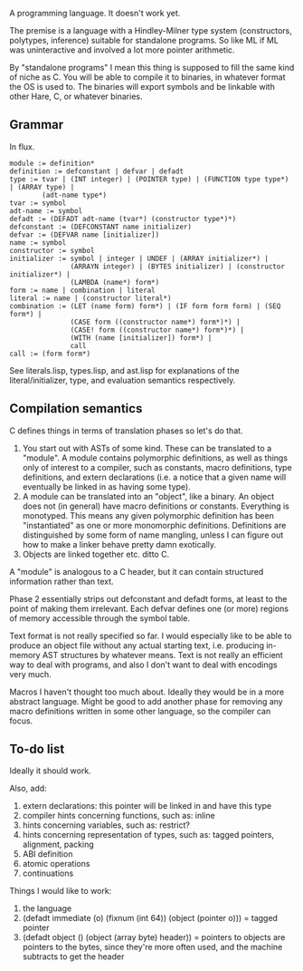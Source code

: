 A programming language. It doesn't work yet.

The premise is a language with a Hindley-Milner type system (constructors, polytypes, inference) suitable for standalone programs. So like ML if ML was uninteractive and involved a lot more pointer arithmetic.

By "standalone programs" I mean this thing is supposed to fill the same kind of niche as C. You will be able to compile it to binaries, in whatever format the OS is used to. The binaries will export symbols and be linkable with other Hare, C, or whatever binaries.

Grammar
-------

In flux.

```
module := definition*
definition := defconstant | defvar | defadt
type := tvar | (INT integer) | (POINTER type) | (FUNCTION type type*) | (ARRAY type) |
        (adt-name type*)
tvar := symbol
adt-name := symbol
defadt := (DEFADT adt-name (tvar*) (constructor type*)*)
defconstant := (DEFCONSTANT name initializer)
defvar := (DEFVAR name [initializer])
name := symbol
constructor := symbol
initializer := symbol | integer | UNDEF | (ARRAY initializer*) |
               (ARRAYN integer) | (BYTES initializer) | (constructor initializer*) |
               (LAMBDA (name*) form*)
form := name | combination | literal
literal := name | (constructor literal*)
combination := (LET (name form) form*) | (IF form form form) | (SEQ form*) |
               (CASE form ((constructor name*) form*)*) |
               (CASE! form ((constructor name*) form*)*) |
               (WITH (name [initializer]) form*) |
               call
call := (form form*)
```

See literals.lisp, types.lisp, and ast.lisp for explanations of the literal/initializer, type, and evaluation semantics respectively.

Compilation semantics
---------------------

C defines things in terms of translation phases so let's do that.

1. You start out with ASTs of some kind. These can be translated to a "module". A module contains polymorphic definitions, as well as things only of interest to a compiler, such as constants, macro definitions, type definitions, and extern declarations (i.e. a notice that a given name will eventually be linked in as having some type).
2. A module can be translated into an "object", like a binary. An object does not (in general) have macro definitions or constants. Everything is monotyped. This means any given polymorphic definition has been "instantiated" as one or more monomorphic definitions. Definitions are distinguished by some form of name mangling, unless I can figure out how to make a linker behave pretty damn exotically.
3. Objects are linked together etc. ditto C.

A "module" is analogous to a C header, but it can contain structured information rather than text.

Phase 2 essentially strips out defconstant and defadt forms, at least to the point of making them irrelevant. Each defvar defines one (or more) regions of memory accessible through the symbol table.

Text format is not really specified so far. I would especially like to be able to produce an object file without any actual starting text, i.e. producing in-memory AST structures by whatever means. Text is not really an efficient way to deal with programs, and also I don't want to deal with encodings very much.

Macros I haven't thought too much about. Ideally they would be in a more abstract language. Might be good to add another phase for removing any macro definitions written in some other language, so the compiler can focus.

To-do list
----------

Ideally it should work.

Also, add:

1. extern declarations: this pointer will be linked in and have this type
2. compiler hints concerning functions, such as: inline
3. hints concerning variables, such as: restrict?
3. hints concerning representation of types, such as: tagged pointers, alignment, packing
4. ABI definition
5. atomic operations
6. continuations

Things I would like to work:

1. the language
2. (defadt immediate (o) (fixnum (int 64)) (object (pointer o))) = tagged pointer
3. (defadt object () (object (array byte) header)) = pointers to objects are pointers to the bytes, since they're more often used, and the machine subtracts to get the header
